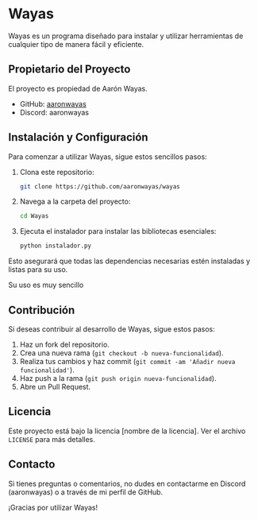# Wayas

Wayas es un programa diseñado para instalar y utilizar herramientas de cualquier tipo de manera fácil y eficiente.

## Propietario del Proyecto

El proyecto es propiedad de Aarón Wayas.

- GitHub: [aaronwayas](https://github.com/aaronwayas)
- Discord: aaronwayas

## Instalación y Configuración

Para comenzar a utilizar Wayas, sigue estos sencillos pasos:

1. Clona este repositorio:

    ```bash
    git clone https://github.com/aaronwayas/wayas
    ```

2. Navega a la carpeta del proyecto:

    ```bash
    cd Wayas
    ```

3. Ejecuta el instalador para instalar las bibliotecas esenciales:

    ```bash
    python instalador.py
    ```

Esto asegurará que todas las dependencias necesarias estén instaladas y listas para su uso.

Su uso es muy sencillo

## Contribución

Si deseas contribuir al desarrollo de Wayas, sigue estos pasos:

1. Haz un fork del repositorio.
2. Crea una nueva rama (`git checkout -b nueva-funcionalidad`).
3. Realiza tus cambios y haz commit (`git commit -am 'Añadir nueva funcionalidad'`).
4. Haz push a la rama (`git push origin nueva-funcionalidad`).
5. Abre un Pull Request.

## Licencia

Este proyecto está bajo la licencia [nombre de la licencia]. Ver el archivo `LICENSE` para más detalles.

## Contacto

Si tienes preguntas o comentarios, no dudes en contactarme en Discord (aaronwayas) o a través de mi perfil de GitHub.

¡Gracias por utilizar Wayas!
